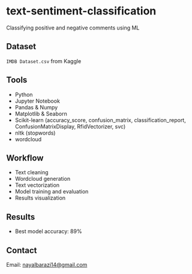 # text-sentiment-classification
Classifying positive and negative comments using ML

## Dataset
`IMDB Dataset.csv` from Kaggle

## Tools
- Python
- Jupyter Notebook
- Pandas & Numpy
- Matplotlib & Seaborn
- Scikit-learn (accuracy_score, confusion_matrix, classification_report, ConfusionMatrixDisplay, RfidVectorizer, svc)
- nltk (stopwords)
- wordcloud

## Workflow
- Text cleaning
- Wordcloud generation
- Text vectorization
- Model training and evaluation
- Results visualization

## Results
- Best model accuracy: 89%

## Contact
Email: nayalbarazi14@gmail.com
